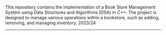 This repository contains the implementation of a Book Store Management System using Data Structures and Algorithms (DSA) in C++. The project is designed to manage various operations within a bookstore, such as adding, removing, and  managing inventory.
2023/24
______________
